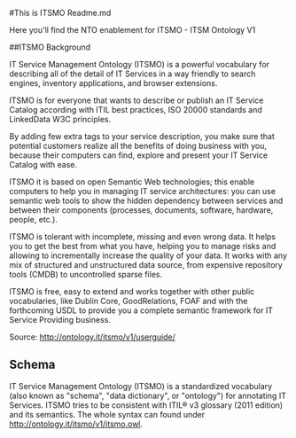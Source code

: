 #This is ITSMO Readme.md

Here you'll find the NTO enablement for ITSMO - ITSM Ontology V1

##ITSMO Background

IT Service Management Ontology (ITSMO) is a powerful vocabulary for describing all of the detail of IT Services in a way friendly to search engines, inventory applications, and browser extensions.

ITSMO is for everyone that wants to describe or publish an IT Service Catalog according with ITIL best practices, ISO 20000 standards and LinkedData W3C principles.

By adding few extra tags to your service description, you make sure that potential customers realize all the benefits of doing business with you, because their computers can find, explore and present your IT Service Catalog with ease.

ITSMO it is based on open Semantic Web technologies; this enable computers to help you in managing IT service architectures: you can use semantic web tools to show the hidden dependency between services and between their components (processes, documents, software, hardware, people, etc.).

ITSMO is tolerant with incomplete, missing and even wrong data. It helps you to get the best from what you have, helping you to manage risks and allowing to incrementally increase the quality of your data. It works with any mix of structured and unstructured data source, from expensive repository tools (CMDB) to uncontrolled sparse files.

ITSMO is free, easy to extend and works together with other public vocabularies, like Dublin Core, GoodRelations, FOAF and with the forthcoming USDL to provide you a complete semantic framework for IT Service Providing business.

Source: http://ontology.it/itsmo/v1/userguide/


## Schema

IT Service Management Ontology (ITSMO) is a standardized vocabulary (also known as "schema", "data dictionary", 
or "ontology") for annotating IT Services. ITSMO tries to be consistent with ITIL® v3 glossary (2011 edition) 
and its semantics. The whole syntax can found under http://ontology.it/itsmo/v1/itsmo.owl.
